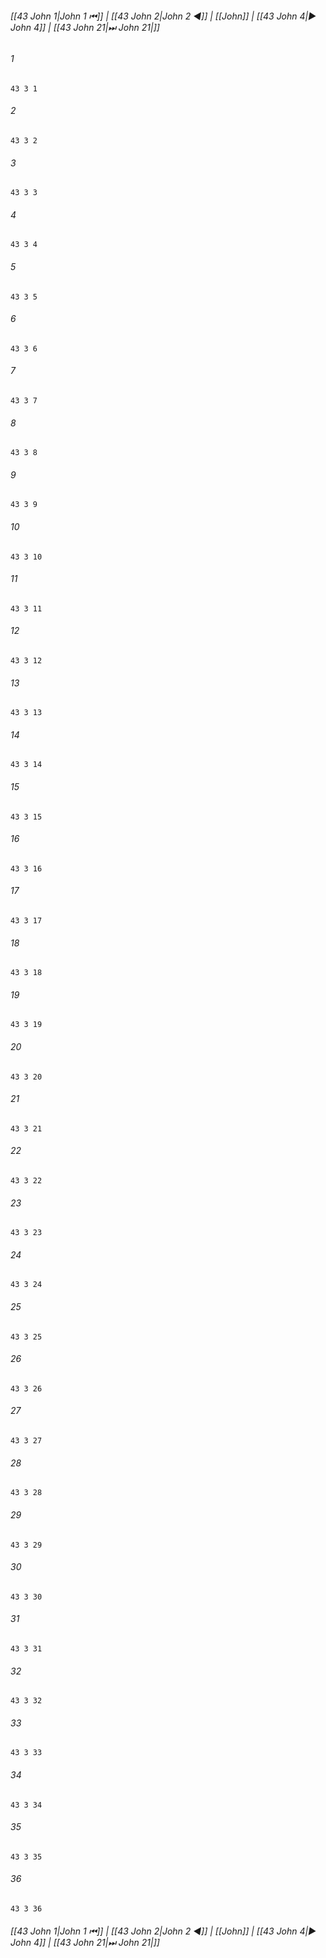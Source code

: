 
###### [[43 John 1|John 1 ⏮]] | [[43 John 2|John 2 ◀]] | [[John]] | [[43 John 4|▶ John 4]] | [[43 John 21|⏭ John 21|]]

###### 1
``` verse
43 3 1 
```
###### 2
``` verse
43 3 2 
```
###### 3
``` verse
43 3 3 
```
###### 4
``` verse
43 3 4 
```
###### 5
``` verse
43 3 5 
```
###### 6
``` verse
43 3 6 
```
###### 7
``` verse
43 3 7 
```
###### 8
``` verse
43 3 8 
```
###### 9
``` verse
43 3 9 
```
###### 10
``` verse
43 3 10 
```
###### 11
``` verse
43 3 11 
```
###### 12
``` verse
43 3 12 
```
###### 13
``` verse
43 3 13 
```
###### 14
``` verse
43 3 14 
```
###### 15
``` verse
43 3 15 
```
###### 16
``` verse
43 3 16 
```
###### 17
``` verse
43 3 17 
```
###### 18
``` verse
43 3 18 
```
###### 19
``` verse
43 3 19 
```
###### 20
``` verse
43 3 20 
```
###### 21
``` verse
43 3 21 
```
###### 22
``` verse
43 3 22 
```
###### 23
``` verse
43 3 23 
```
###### 24
``` verse
43 3 24 
```
###### 25
``` verse
43 3 25 
```
###### 26
``` verse
43 3 26 
```
###### 27
``` verse
43 3 27 
```
###### 28
``` verse
43 3 28 
```
###### 29
``` verse
43 3 29 
```
###### 30
``` verse
43 3 30 
```
###### 31
``` verse
43 3 31 
```
###### 32
``` verse
43 3 32 
```
###### 33
``` verse
43 3 33 
```
###### 34
``` verse
43 3 34 
```
###### 35
``` verse
43 3 35 
```
###### 36
``` verse
43 3 36 
```

###### [[43 John 1|John 1 ⏮]] | [[43 John 2|John 2 ◀]] | [[John]] | [[43 John 4|▶ John 4]] | [[43 John 21|⏭ John 21|]]

